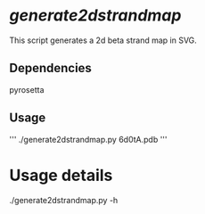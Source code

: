 # *generate2dstrandmap*
This script generates a 2d beta strand map in SVG.

## Dependencies

pyrosetta

## Usage

'''
./generate2dstrandmap.py 6d0tA.pdb
'''

# Usage details
./generate2dstrandmap.py -h
